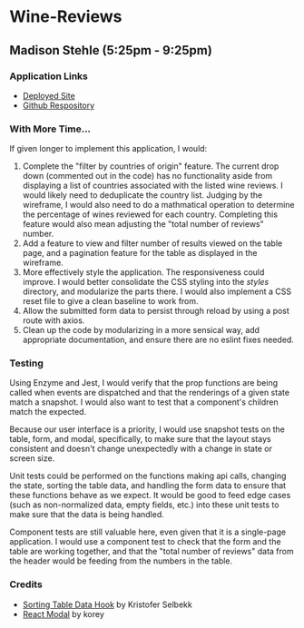 # Wine-Reviews
## Madison Stehle (5:25pm - 9:25pm)


### Application Links
- [Deployed Site](https://wine-reviews.netlify.app/)
- [Github Respository](https://github.com/madisonstehle/wine-reviews)


### With More Time...

If given longer to implement this application, I would:

1. Complete the "filter by countries of origin" feature. The current drop down (commented out in the code) has no functionality aside from displaying a list of countries associated with the listed wine reviews. I would likely need to deduplicate the country list. Judging by the wireframe, I would also need to do a mathmatical operation to determine the percentage of wines reviewed for each country. Completing this feature would also mean adjusting the "total number of reviews" number.
2. Add a feature to view and filter number of results viewed on the table page, and a pagination feature for the table as displayed in the wireframe. 
3. More effectively style the application. The responsiveness could improve. I would better consolidate the CSS styling into the _styles_ directory, and modularize the parts there. I would also implement a CSS reset file to give a clean baseline to work from. 
4. Allow the submitted form data to persist through reload by using a post route with axios.
5. Clean up the code by modularizing in a more sensical way, add appropriate documentation, and ensure there are no eslint fixes needed.


### Testing

Using Enzyme and Jest, I would verify that the prop functions are being called when events are dispatched and that the renderings of a given state match a snapshot. I would also want to test that a component's children match the expected.

Because our user interface is a priority, I would use snapshot tests on the table, form, and modal, specifically, to make sure that the layout stays consistent and doesn't change unexpectedly with a change in state or screen size.

Unit tests could be performed on the functions making api calls, changing the state, sorting the table data, and handling the form data to ensure that these functions behave as we expect. It would be good to feed edge cases (such as non-normalized data, empty fields, etc.) into these unit tests to make sure that the data is being handled.

Component tests are still valuable here, even given that it is a single-page application. I would use a component test to check that the form and the table are working together, and that the "total number of reviews" data from the header would be feeding from the numbers in the table.


### Credits
- [Sorting Table Data Hook](https://www.smashingmagazine.com/2020/03/sortable-tables-react/) by Kristofer Selbekk 
- [React Modal](https://dev.to/adeyemiadekore2/how-to-build-a-reusable-and-responsive-modal-in-react-from-scratch-1o0f) by korey